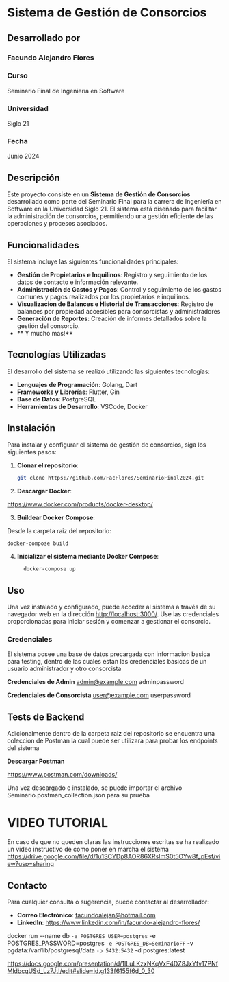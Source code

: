 # Sistema de Gestión de Consorcios

## Desarrollado por

### Facundo Alejandro Flores

### Curso

Seminario Final de Ingeniería en Software

### Universidad

Siglo 21

### Fecha

Junio 2024

## Descripción

Este proyecto consiste en un **Sistema de Gestión de Consorcios** desarrollado como parte del Seminario Final para la carrera de Ingeniería en Software en la Universidad Siglo 21. El sistema está diseñado para facilitar la administración de consorcios, permitiendo una gestión eficiente de las operaciones y procesos asociados.

## Funcionalidades

El sistema incluye las siguientes funcionalidades principales:

- **Gestión de Propietarios e Inquilinos**: Registro y seguimiento de los datos de contacto e información relevante.
- **Administración de Gastos y Pagos**: Control y seguimiento de los gastos comunes y pagos realizados por los propietarios e inquilinos.
- **Visualizacion de Balances e Historial de Transacciones**: Registro de balances por propiedad accesibles para consorcistas y administradores
- **Generación de Reportes**: Creación de informes detallados sobre la gestión del consorcio.
- ** Y mucho mas!**

## Tecnologías Utilizadas

El desarrollo del sistema se realizó utilizando las siguientes tecnologías:

- **Lenguajes de Programación**: Golang, Dart
- **Frameworks y Librerías**: Flutter, Gin
- **Base de Datos**: PostgreSQL
- **Herramientas de Desarrollo**: VSCode, Docker

## Instalación

Para instalar y configurar el sistema de gestión de consorcios, siga los siguientes pasos:

1. **Clonar el repositorio**:

   ```bash
   git clone https://github.com/FacFlores/SeminarioFinal2024.git
   ```

2. **Descargar Docker**:

<https://www.docker.com/products/docker-desktop/>

3. **Buildear Docker Compose**:

Desde la carpeta raiz del repositorio:

   ```bash
   docker-compose build
   ```

4. **Inicializar el sistema mediante Docker Compose**:

   ```bash
     docker-compose up
   ```

## Uso

Una vez instalado y configurado, puede acceder al sistema a través de su navegador web en la dirección <http://localhost:3000/>. Use las credenciales proporcionadas para iniciar sesión y comenzar a gestionar el consorcio.

### Credenciales

El sistema posee una base de datos precargada con informacion basica para testing, dentro de las cuales estan las credenciales basicas de
un usuario administrador y otro consorcista

**Credenciales de Admin**
admin@example.com
adminpassword

**Credenciales de Consorcista**
user@example.com
userpassword

## Tests de Backend

Adicionalmente dentro de la carpeta raiz del repositorio se encuentra una coleccion de Postman la cual puede ser utilizara para probar los
endpoints del sistema

 **Descargar Postman**

 <https://www.postman.com/downloads/>

 Una vez descargado e instalado, se puede importar el archivo Seminario.postman_collection.json para su prueba


 # VIDEO TUTORIAL

En caso de que no queden claras las instrucciones escritas se ha realizado un video instructivo de como poner en marcha el sistema
https://drive.google.com/file/d/1u1SCYDp8AOR86XRsImS0t5OYw8f_pEsf/view?usp=sharing

## Contacto

Para cualquier consulta o sugerencia, puede contactar al desarrollador:

- **Correo Electrónico**: <facundoalejan@hotmail.com>
- **LinkedIn**: <https://www.linkedin.com/in/facundo-alejandro-flores/>



docker run --name db `
  -e POSTGRES_USER=postgres `
  -e POSTGRES_PASSWORD=postgres `
  -e POSTGRES_DB=SeminarioFF `
  -v pgdata:/var/lib/postgresql/data `
  -p 5432:5432 `
  -d postgres:latest






  https://docs.google.com/presentation/d/1ILuLKzxNKqVxF4DZ8JxYfv17PNfMldbcqUSd_Lz7JtI/edit#slide=id.g133f6155f6d_0_30
